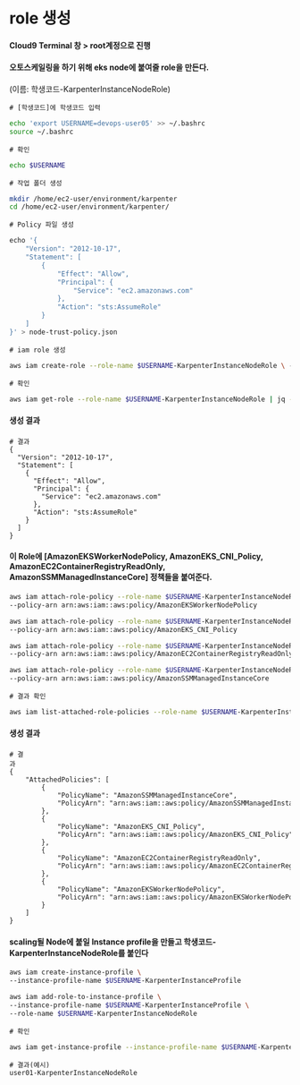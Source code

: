 # role 생성

#### Cloud9 Terminal 창 > root계정으로 진행

#### 오토스케일링을 하기 위해 eks node에 붙여줄 role을 만든다.&#x20;

(이름: 학생코드-KarpenterInstanceNodeRole)



```
# [학생코드]에 학생코드 입력
```

```bash
echo 'export USERNAME=devops-user05' >> ~/.bashrc
source ~/.bashrc
```

```
# 확인
```

```bash
echo $USERNAME
```

```
# 작업 폴더 생성
```

```bash
mkdir /home/ec2-user/environment/karpenter
cd /home/ec2-user/environment/karpenter/
```

```
# Policy 파일 생성
```

```bash
echo '{
    "Version": "2012-10-17",
    "Statement": [
        {
            "Effect": "Allow",
            "Principal": {
                "Service": "ec2.amazonaws.com"
            },
            "Action": "sts:AssumeRole"
        }
    ]
}' > node-trust-policy.json
```

```
# iam role 생성
```

```bash
aws iam create-role --role-name $USERNAME-KarpenterInstanceNodeRole \ --assume-role-policy-document file://node-trust-policy.json
```

```
# 확인
```

```bash
aws iam get-role --role-name $USERNAME-KarpenterInstanceNodeRole | jq -r .Role.AssumeRolePolicyDocument
```

#### 생성 결과

```
# 결과
{
  "Version": "2012-10-17",
  "Statement": [
    {
      "Effect": "Allow",
      "Principal": {
        "Service": "ec2.amazonaws.com"
      },
      "Action": "sts:AssumeRole"
    }
  ]
}
```

#### 이 Role에 \[AmazonEKSWorkerNodePolicy, AmazonEKS\_CNI\_Policy, AmazonEC2ContainerRegistryReadOnly, AmazonSSMManagedInstanceCore] 정책들을 붙여준다.

```bash
aws iam attach-role-policy --role-name $USERNAME-KarpenterInstanceNodeRole \
--policy-arn arn:aws:iam::aws:policy/AmazonEKSWorkerNodePolicy

aws iam attach-role-policy --role-name $USERNAME-KarpenterInstanceNodeRole \
--policy-arn arn:aws:iam::aws:policy/AmazonEKS_CNI_Policy

aws iam attach-role-policy --role-name $USERNAME-KarpenterInstanceNodeRole \
--policy-arn arn:aws:iam::aws:policy/AmazonEC2ContainerRegistryReadOnly

aws iam attach-role-policy --role-name $USERNAME-KarpenterInstanceNodeRole \
--policy-arn arn:aws:iam::aws:policy/AmazonSSMManagedInstanceCore
```

```
# 결과 확인
```

```bash
aws iam list-attached-role-policies --role-name $USERNAME-KarpenterInstanceNodeRole
```

#### 생성 결과

```
# 결과                                                                                                                            
{
    "AttachedPolicies": [
        {
            "PolicyName": "AmazonSSMManagedInstanceCore",
            "PolicyArn": "arn:aws:iam::aws:policy/AmazonSSMManagedInstanceCore"
        },
        {
            "PolicyName": "AmazonEKS_CNI_Policy",
            "PolicyArn": "arn:aws:iam::aws:policy/AmazonEKS_CNI_Policy"
        },
        {
            "PolicyName": "AmazonEC2ContainerRegistryReadOnly",
            "PolicyArn": "arn:aws:iam::aws:policy/AmazonEC2ContainerRegistryReadOnly"
        },
        {
            "PolicyName": "AmazonEKSWorkerNodePolicy",
            "PolicyArn": "arn:aws:iam::aws:policy/AmazonEKSWorkerNodePolicy"
        }
    ]
}
```

#### scaling될 Node에 붙일 Instance profile을 만들고 학생코드-KarpenterInstanceNodeRole를 붙인다

```bash
aws iam create-instance-profile \
--instance-profile-name $USERNAME-KarpenterInstanceProfile

aws iam add-role-to-instance-profile \
--instance-profile-name $USERNAME-KarpenterInstanceProfile \
--role-name $USERNAME-KarpenterInstanceNodeRole
```

```
# 확인
```

```bash
aws iam get-instance-profile --instance-profile-name $USERNAME-KarpenterInstanceProfile | jq -r .InstanceProfile.Roles[0].RoleName
```

```
# 결과(예시)
user01-KarpenterInstanceNodeRole
```


